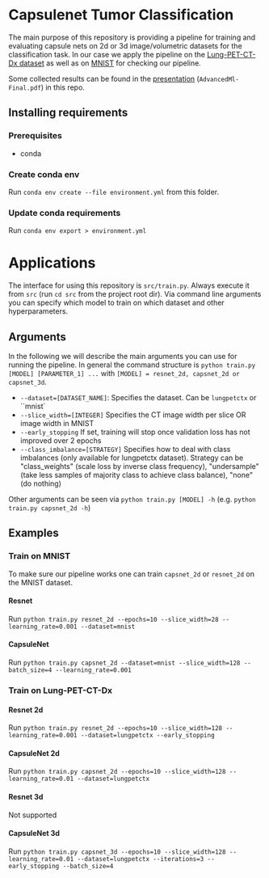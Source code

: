 # Capsulenet Tumor Classification
The main purpose of this repository is providing a pipeline for training and evaluating capsule nets on 2d or 3d image/volumetric datasets for the classification task. 
In our case we apply the pipeline on the [Lung-PET-CT-Dx dataset](https://wiki.cancerimagingarchive.net/pages/viewpage.action?pageId=70224216) as well as on [MNIST](http://yann.lecun.com/exdb/mnist/) for checking our pipeline.

Some collected results can be found in the [presentation](https://github.com/FranzSw/7-vs-capsule/blob/main/AdvancedMl-Final.pdf) (`AdvancedMl-Final.pdf`) in this repo.

## Installing requirements
### Prerequisites
- conda 
### Create conda env
Run `conda env create --file environment.yml` from this folder.

### Update conda requirements
Run `conda env export > environment.yml`

# Applications
The interface for using this repository is `src/train.py`. Always execute it from `src` (run `cd src` from the project root dir).
Via command line arguments you can specify which model to train on which dataset and other hyperparameters.
## Arguments
In the following we will describe the main arguments you can use for running the pipeline. 
In general the command structure is `python train.py [MODEL] [PARAMETER_1] ...` with `[MODEL] = resnet_2d, capsnet_2d or capsnet_3d`.
- `--dataset=[DATASET_NAME]`: Specifies the dataset. Can be `lungpetctx` or ``mnist`
- `--slice_width=[INTEGER]` Specifies the CT image width per slice OR image width in MNIST
- `--early_stopping` If set, training will stop once validation loss has not improved over 2 epochs
- `--class_imbalance=[STRATEGY]` Specifies how to deal with class imbalances (only available for lungpetctx dataset). Strategy can be "class_weights" (scale loss by inverse class frequency), "undersample" (take less samples of majority class to achieve class balance), "none" (do nothing)

Other arguments can be seen via `python train.py [MODEL] -h` (e.g. `python train.py capsnet_2d -h`)
## Examples
### Train on MNIST
To make sure our pipeline works one can train `capsnet_2d` or `resnet_2d` on the MNIST dataset.
#### Resnet
Run `python train.py resnet_2d --epochs=10 --slice_width=28 --learning_rate=0.001 --dataset=mnist`
#### CapsuleNet
Run `python train.py capsnet_2d --dataset=mnist --slice_width=128 --batch_size=4 --learning_rate=0.001`
### Train on Lung-PET-CT-Dx
#### Resnet 2d
Run `python train.py resnet_2d --epochs=10 --slice_width=128 --learning_rate=0.001 --dataset=lungpetctx --early_stopping`
#### CapsuleNet 2d
Run `python train.py capsnet_2d --epochs=10 --slice_width=128 --learning_rate=0.01 --dataset=lungpetctx`
#### Resnet 3d
Not supported
#### CapsuleNet 3d
Run `python train.py capsnet_3d --epochs=10 --slice_width=128 --learning_rate=0.01 --dataset=lungpetctx --iterations=3 --early_stopping --batch_size=4`
